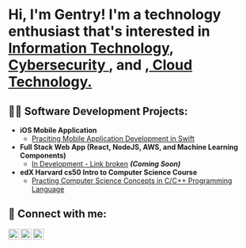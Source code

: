 <h1>Hi, I'm Gentry! I'm a technology enthusiast that's interested in <br/><a href="https://github.com/gredmond1">Information Technology</a>, <a href="www.linkedin.com/in/gentryredmond">Cybersecurity </a>, and ,<a href="https://github.com/gredmond1"> Cloud Technology.</a>

<h2>👨‍💻 Software Development Projects:</h2>

- <b>iOS Mobile Application</b>
  - [Praciting Mobile Application Development in Swift](https://github.com/gredmon1/Mobile-Application)
- <b>Full Stack Web App (React, NodeJS, AWS, and Machine Learning Components)</b>
  - [In Development - Link broken](https://github.com/gentryr) <b><i>(Coming Soon)</b></i>
- <b>edX Harvard cs50 Intro to Computer Science Course</b>
  - [Practing Computer Science Concepts in C/C++ Programming Language](https://github.com/gredmon1/me50)
<!-- *** From a template
- <b>PowerShell</b>
  - [Windows EventLog: Failed RDP Logins Source IP to full GeoData Conversion](https://github.com/joshmadakor1/Sentinel-Lab)
  - [JWipe (Disk Wiping Utility)](https://github.com/joshmadakor1/Jwipe.PowerShell)
  - [Active Directory Bulk User Creation](https://github.com/joshmadakor1/AD_PS)
  - [FIM (File Integrity Monitor)](https://github.com/joshmadakor1/PowerShell-Integrity-FIM)
- <b>C# (.NET Desktop Applications)</b>
  - [Ransomware Proof of Concept (Encrypter)](https://github.com/joshmadakor1/EncrypterPOC)
  - [Ransomware Proof of Concept (Decrypter)](https://github.com/joshmadakor1/DecrypterPOC)
  - [Keylogger with Email Capability](https://github.com/joshmadakor1/Key-Logger-With-Email)
- <b>Python</b>
  - [Package Delivery Application (Datastructures and Algorithms Demo)](https://github.com/joshmadakor1/Package-Delivery-Pathfinding-Algorithm)

<h2>📺 Popular YouTube Videos</h2>

- [How to get into Cybersecurity Starting From Zero](https://www.youtube.com/watch?v=a83ASGn_V_s)
- [A Day in the Life of a Cybersecurity Anayst](https://www.youtube.com/watch?v=uHy3oM7NnoU)
- [How to Create a KeyLogger (C#)](https://www.youtube.com/watch?v=N-L9hklSlNk)
- [Ransomware Demonstration (C#)](https://www.youtube.com/watch?v=OfvdQeh79s0)
- [Is WGU Legit?](https://www.youtube.com/watch?v=E2MwRWxDBkA)

-->

<h2> 🤳 Connect with me:</h2>

<!-- [<img align="left" alt="GentryRedmond | YouTube" width="22px" src="https://cdn.jsdelivr.net/npm/simple-icons@v3/icons/youtube.svg" />][youtube] -->
[<img align="left" alt="GentryRedmond | Twitter" width="22px" src="https://cdn.jsdelivr.net/npm/simple-icons@v3/icons/twitter.svg" />][twitter]
[<img align="left" alt="GentryRedmond | LinkedIn" width="22px" src="https://cdn.jsdelivr.net/npm/simple-icons@v3/icons/linkedin.svg" />][linkedin]
[<img align="left" alt="GentryRedmond | Instagram" width="22px" src="https://cdn.jsdelivr.net/npm/simple-icons@v3/icons/instagram.svg" />][instagram]

[twitter]: https://twitter.com/gentryr_
<!-- [youtube]: https://www.youtube.com/c/ -->
[instagram]: https://www.instagram.com/gentry.redmond/
[linkedin]: https://linkedin.com/in/gentryredmond

<!--
**joshmadakor1/joshmadakor1** is a ✨ _special_ ✨ repository because its `README.md` (this file) appears on your GitHub profile.

Here are some ideas to get you started:

- 🔭 I’m currently working on ...
- 🌱 I’m currently learning ...
- 👯 I’m looking to collaborate on ...
- 🤔 I’m looking for help with ...
- 💬 Ask me about ...
- 📫 How to reach me: ...
- 😄 Pronouns: ...
- ⚡ Fun fact: ...
-->
